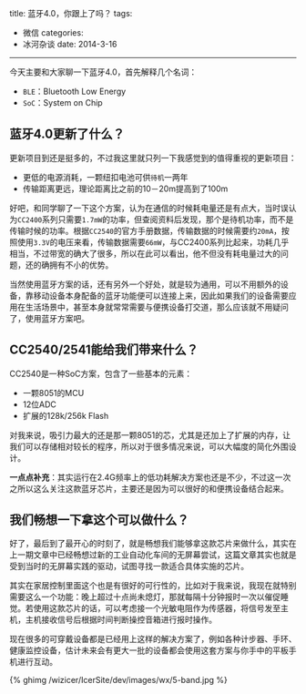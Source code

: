 ﻿title: 蓝牙4.0，你跟上了吗？
tags:
- 微信
categories:
- 冰河杂谈
date: 2014-3-16
---
今天主要和大家聊一下蓝牙4.0，首先解释几个名词：

* `BLE`：Bluetooth Low Energy
* `SoC`：System on Chip

## 蓝牙4.0更新了什么？
更新项目到还是挺多的，不过我这里就只列一下我感觉到的值得重视的更新项目：

* 更低的电源消耗，一颗纽扣电池可供`待机`一两年
* 传输距离更远，理论距离比之前的10－20m提高到了100m

好吧，和同学聊了一下这个方案，认为在通信的时候耗电量还是有点大，当时误认为`CC2400`系列只需要`1.7mW`的功率，但查阅资料后发现，那个是待机功率，而不是传输时候的功率。根据`CC2540`的官方手册数据，传输数据的时候需要约`20mA`，按照使用`3.3V`的电压来看，传输数据需要`66mW`，与CC2400系列比起来，功耗几乎相当，不过带宽的确大了很多，所以在此可以看出，他不但没有耗电量过大的问题，还的确拥有不小的优势。

当然使用蓝牙方案的话，还有另外一个好处，就是较为通用，可以不用额外的设备，靠移动设备本身配备的蓝牙功能便可以连接上来，因此如果我们的设备需要应用在生活场景中，甚至本身就常常需要与便携设备打交道，那么应该就不用疑问了，使用蓝牙方案吧。

## CC2540/2541能给我们带来什么？
CC2540是一种SoC方案，包含了一些基本的元素：

* 一颗8051的MCU
* 12位ADC
* 扩展的128k/256k Flash

对我来说，吸引力最大的还是那一颗8051的芯，尤其是还加上了扩展的内存，让我们可以存储相对较长的程序，所以对于很多情况来说，可以大幅度的简化外围设计。

**一点点补充**：其实运行在2.4G频率上的低功耗解决方案也还是不少，不过这一次之所以这么关注这款蓝牙芯片，主要还是因为可以很好的和便携设备结合起来。

## 我们畅想一下拿这个可以做什么？

好了，最后到了最开心的时刻了，就是畅想我们能够拿这款芯片来做什么，其实在上一期文章中已经畅想过新的工业自动化车间的无屏幕尝试，这篇文章其实也就是受到当时的无屏幕实践的驱动，试图寻找一款适合具体实施的芯片。

其实在家居控制里面这个也是有很好的可行性的，比如对于我来说，我现在就特别需要这么一个功能：晚上超过十点尚未熄灯，那就每隔十分钟报时一次以催促睡觉。若使用这款芯片的话，可以考虑接一个光敏电阻作为传感器，将信号发至主机，主机接收信号后根据时间判断操控音箱进行报时操作。

现在很多的可穿戴设备都是已经用上这样的解决方案了，例如各种计步器、手环、健康监控设备，估计未来会有更大一批的设备都会使用这套方案与你手中的平板手机进行互动。

{% ghimg /wizicer/IcerSite/dev/images/wx/5-band.jpg %}
